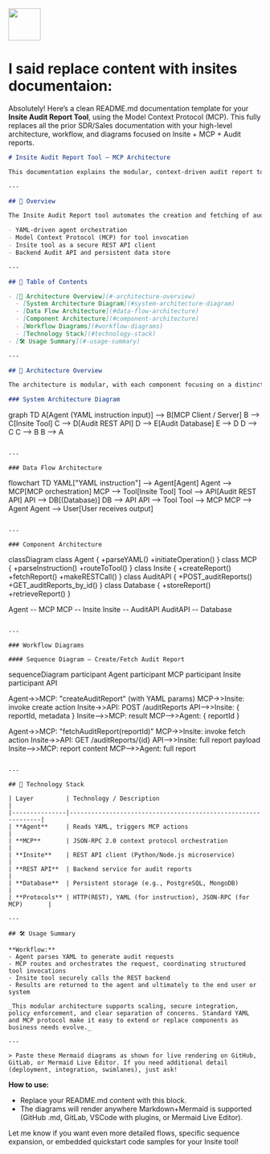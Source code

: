 <img src="https://r2cdn.perplexity.ai/pplx-full-logo-primary-dark%402x.png" style="height:64px;margin-right:32px"/>

# I said replace content with insites documentaion:

Absolutely! Here’s a clean README.md documentation template for your **Insite Audit Report Tool**, using the Model Context Protocol (MCP). This fully replaces all the prior SDR/Sales documentation with your high-level architecture, workflow, and diagrams focused on Insite + MCP + Audit reports.

```markdown
# Insite Audit Report Tool — MCP Architecture

This documentation explains the modular, context-driven audit report tool built using the Model Context Protocol (MCP), orchestrating requests via YAML, Insite REST tool, and a backend Audit API.

---

## 📜 Overview

The Insite Audit Report tool automates the creation and fetching of audit reports through:

- YAML-driven agent orchestration
- Model Context Protocol (MCP) for tool invocation
- Insite tool as a secure REST API client
- Backend Audit API and persistent data store

---

## 📃 Table of Contents

- [👷 Architecture Overview](#-architecture-overview)
  - [System Architecture Diagram](#system-architecture-diagram)
  - [Data Flow Architecture](#data-flow-architecture)
  - [Component Architecture](#component-architecture)
  - [Workflow Diagrams](#workflow-diagrams)
  - [Technology Stack](#technology-stack)
- [🛠️ Usage Summary](#️-usage-summary)

---

## 👷 Architecture Overview

The architecture is modular, with each component focusing on a distinct responsibility for maintainability, traceability, and extensibility.

### System Architecture Diagram

```

graph TD
A[Agent (YAML instruction input)] --> B[MCP Client / Server]
B --> C[Insite Tool]
C --> D[Audit REST API]
D --> E[Audit Database]
E --> D
D --> C
C --> B
B --> A

```

---

### Data Flow Architecture

```

flowchart TD
YAML["YAML instruction"] --> Agent[Agent]
Agent --> MCP[MCP orchestration]
MCP --> Tool[Insite Tool]
Tool --> API[Audit REST API]
API --> DB[(Database)]
DB --> API
API --> Tool
Tool --> MCP
MCP --> Agent
Agent --> User[User receives output]

```

---

### Component Architecture

```

classDiagram
class Agent {
+parseYAML()
+initiateOperation()
}
class MCP {
+parseInstruction()
+routeToTool()
}
class Insite {
+createReport()
+fetchReport()
+makeRESTCall()
}
class AuditAPI {
+POST_auditReports()
+GET_auditReports_by_id()
}
class Database {
+storeReport()
+retrieveReport()
}

Agent -- MCP
MCP -- Insite
Insite -- AuditAPI
AuditAPI -- Database

```

---

### Workflow Diagrams

#### Sequence Diagram — Create/Fetch Audit Report

```

sequenceDiagram
participant Agent
participant MCP
participant Insite
participant API

Agent->>MCP: "createAuditReport" (with YAML params)
MCP->>Insite: invoke create action
Insite->>API: POST /auditReports
API-->>Insite: { reportId, metadata }
Insite-->>MCP: result
MCP-->>Agent: { reportId }

Agent->>MCP: "fetchAuditReport(reportId)"
MCP->>Insite: invoke fetch action
Insite->>API: GET /auditReports/{id}
API-->>Insite: full report payload
Insite-->>MCP: report content
MCP-->>Agent: full report

```

---

## 🔧 Technology Stack

| Layer         | Technology / Description                                      |
|---------------|--------------------------------------------------------------|
| **Agent**     | Reads YAML, triggers MCP actions                             |
| **MCP**       | JSON-RPC 2.0 context protocol orchestration                  |
| **Insite**    | REST API client (Python/Node.js microservice)                |
| **REST API**  | Backend service for audit reports                            |
| **Database**  | Persistent storage (e.g., PostgreSQL, MongoDB)               |
| **Protocols** | HTTP(REST), YAML (for instruction), JSON-RPC (for MCP)       |

---

## 🛠️ Usage Summary

**Workflow:**
- Agent parses YAML to generate audit requests
- MCP routes and orchestrates the request, coordinating structured tool invocations
- Insite tool securely calls the REST backend
- Results are returned to the agent and ultimately to the end user or system

_This modular architecture supports scaling, secure integration, policy enforcement, and clear separation of concerns. Standard YAML and MCP protocol make it easy to extend or replace components as business needs evolve._

---

> Paste these Mermaid diagrams as shown for live rendering on GitHub, GitLab, or Mermaid Live Editor. If you need additional detail (deployment, integration, swimlanes), just ask!
```

**How to use:**

- Replace your README.md content with this block.
- The diagrams will render anywhere Markdown+Mermaid is supported (GitHub .md, GitLab, VSCode with plugins, or Mermaid Live Editor).

Let me know if you want even more detailed flows, specific sequence expansion, or embedded quickstart code samples for your Insite tool!

